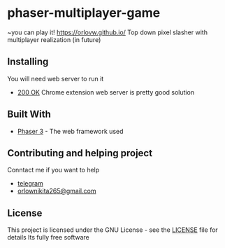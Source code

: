# phaser-multiplayer-game
~you can play it!
https://orlovw.github.io/
Top down pixel slasher with multiplayer realization (in future)

## Installing
You will need web server to run it
* [200 OK](https://chrome.google.com/webstore/detail/web-server-for-chrome/ofhbbkphhbklhfoeikjpcbhemlocgigb) Chrome extension web server is pretty good solution

## Built With
* [Phaser 3](https://phaser.io/phaser3) - The web framework used

## Contributing and helping project
Conntact me if you want to help
* [telegram](https://t.me/orlow)
* orlownikita265@gmail.com

## License
This project is licensed under the GNU License - see the [LICENSE](LICENSE) file for details
Its fully free software
